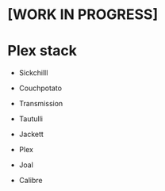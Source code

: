 # [WORK IN PROGRESS]

# Plex stack



- Sickchilll

- Couchpotato

- Transmission

- Tautulli

- Jackett

- Plex

- Joal

- Calibre

  

